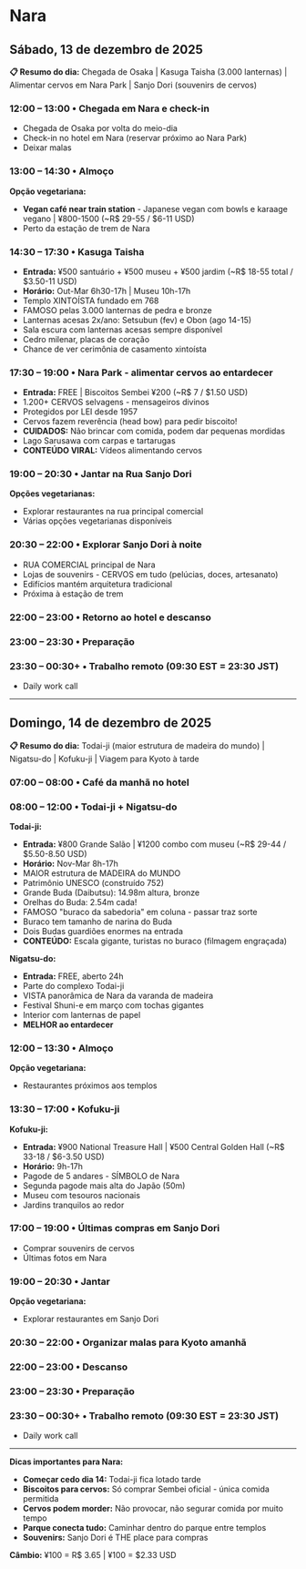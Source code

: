 # Nara

## Sábado, 13 de dezembro de 2025

**📋 Resumo do dia:** Chegada de Osaka | Kasuga Taisha (3.000 lanternas) | Alimentar cervos em Nara Park | Sanjo Dori (souvenirs de cervos)

### 12:00 – 13:00 • Chegada em Nara e check-in
- Chegada de Osaka por volta do meio-dia
- Check-in no hotel em Nara (reservar próximo ao Nara Park)
- Deixar malas

### 13:00 – 14:30 • Almoço
**Opção vegetariana:**
- **Vegan café near train station** - Japanese vegan com bowls e karaage vegano | ¥800-1500 (~R$ 29-55 / $6-11 USD)
- Perto da estação de trem de Nara

### 14:30 – 17:30 • Kasuga Taisha
- **Entrada:** ¥500 santuário + ¥500 museu + ¥500 jardim (~R$ 18-55 total / $3.50-11 USD)
- **Horário:** Out-Mar 6h30-17h | Museu 10h-17h
- Templo XINTOÍSTA fundado em 768
- FAMOSO pelas 3.000 lanternas de pedra e bronze
- Lanternas acesas 2x/ano: Setsubun (fev) e Obon (ago 14-15)
- Sala escura com lanternas acesas sempre disponível
- Cedro milenar, placas de coração
- Chance de ver cerimônia de casamento xintoísta

### 17:30 – 19:00 • Nara Park - alimentar cervos ao entardecer
- **Entrada:** FREE | Biscoitos Sembei ¥200 (~R$ 7 / $1.50 USD)
- 1.200+ CERVOS selvagens - mensageiros divinos
- Protegidos por LEI desde 1957
- Cervos fazem reverência (head bow) para pedir biscoito!
- **CUIDADOS:** Não brincar com comida, podem dar pequenas mordidas
- Lago Sarusawa com carpas e tartarugas
- **CONTEÚDO VIRAL:** Vídeos alimentando cervos

### 19:00 – 20:30 • Jantar na Rua Sanjo Dori
**Opções vegetarianas:**
- Explorar restaurantes na rua principal comercial
- Várias opções vegetarianas disponíveis

### 20:30 – 22:00 • Explorar Sanjo Dori à noite
- RUA COMERCIAL principal de Nara
- Lojas de souvenirs - CERVOS em tudo (pelúcias, doces, artesanato)
- Edifícios mantém arquitetura tradicional
- Próxima à estação de trem

### 22:00 – 23:00 • Retorno ao hotel e descanso

### 23:00 – 23:30 • Preparação

### 23:30 – 00:30+ • Trabalho remoto (09:30 EST = 23:30 JST)
- Daily work call

---

## Domingo, 14 de dezembro de 2025

**📋 Resumo do dia:** Todai-ji (maior estrutura de madeira do mundo) | Nigatsu-do | Kofuku-ji | Viagem para Kyoto à tarde

### 07:00 – 08:00 • Café da manhã no hotel

### 08:00 – 12:00 • Todai-ji + Nigatsu-do
**Todai-ji:**
- **Entrada:** ¥800 Grande Salão | ¥1200 combo com museu (~R$ 29-44 / $5.50-8.50 USD)
- **Horário:** Nov-Mar 8h-17h
- MAIOR estrutura de MADEIRA do MUNDO
- Patrimônio UNESCO (construído 752)
- Grande Buda (Daibutsu): 14.98m altura, bronze
- Orelhas do Buda: 2.54m cada!
- FAMOSO "buraco da sabedoria" em coluna - passar traz sorte
- Buraco tem tamanho de narina do Buda
- Dois Budas guardiões enormes na entrada
- **CONTEÚDO:** Escala gigante, turistas no buraco (filmagem engraçada)

**Nigatsu-do:**
- **Entrada:** FREE, aberto 24h
- Parte do complexo Todai-ji
- VISTA panorâmica de Nara da varanda de madeira
- Festival Shuni-e em março com tochas gigantes
- Interior com lanternas de papel
- **MELHOR ao entardecer**

### 12:00 – 13:30 • Almoço
**Opção vegetariana:**
- Restaurantes próximos aos templos

### 13:30 – 17:00 • Kofuku-ji
**Kofuku-ji:**
- **Entrada:** ¥900 National Treasure Hall | ¥500 Central Golden Hall (~R$ 33-18 / $6-3.50 USD)
- **Horário:** 9h-17h
- Pagode de 5 andares - SÍMBOLO de Nara
- Segunda pagode mais alta do Japão (50m)
- Museu com tesouros nacionais
- Jardins tranquilos ao redor

### 17:00 – 19:00 • Últimas compras em Sanjo Dori
- Comprar souvenirs de cervos
- Últimas fotos em Nara

### 19:00 – 20:30 • Jantar
**Opção vegetariana:**
- Explorar restaurantes em Sanjo Dori

### 20:30 – 22:00 • Organizar malas para Kyoto amanhã

### 22:00 – 23:00 • Descanso

### 23:00 – 23:30 • Preparação

### 23:30 – 00:30+ • Trabalho remoto (09:30 EST = 23:30 JST)
- Daily work call

---

**Dicas importantes para Nara:**
- **Começar cedo dia 14:** Todai-ji fica lotado tarde
- **Biscoitos para cervos:** Só comprar Sembei oficial - única comida permitida
- **Cervos podem morder:** Não provocar, não segurar comida por muito tempo
- **Parque conecta tudo:** Caminhar dentro do parque entre templos
- **Souvenirs:** Sanjo Dori é THE place para compras

**Câmbio:** ¥100 = R$ 3.65 | ¥100 = $2.33 USD
